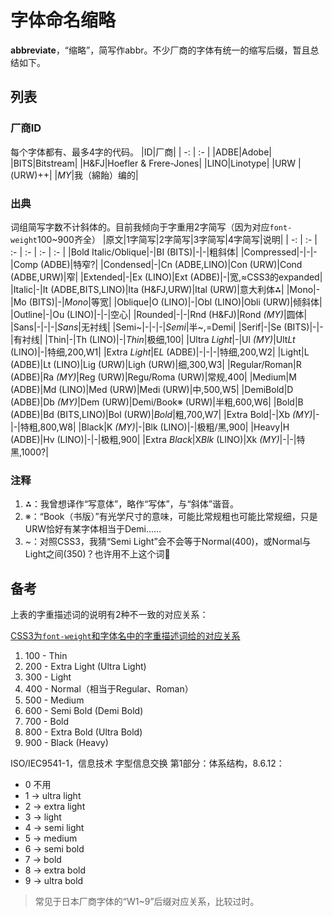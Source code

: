 # 字体命名缩略
**abbreviate**，“缩略”，简写作abbr。不少厂商的字体有统一的缩写后缀，暂且总结如下。

## 列表

### 厂商ID
每个字体都有、最多4字的代码。
|ID|厂商|
| -: | :- |
|ADBE|Adobe|
|BITS|Bitstream|
|H&FJ|Hoefler & Frere-Jones|
|LINO|Linotype|
|URW |(URW)++|
|*MY*|我（綿飴）编的|

### 出典
词组简写字数不计斜体的。目前我倾向于字重用2字简写（因为对应`font-weight`100~900齐全）
|原文|1字简写|2字简写|3字简写|4字简写|说明|
| -: | :- | :- | :- | :- | :- |
|Bold Italic/Oblique|-|BI (BITS)|-|-|粗斜体|
|Compressed|-|-|-|Comp (ADBE)|特窄?|
|Condensed|-|Cn (ADBE,LINO)|Con (URW)|Cond (ADBE,URW)|窄|
|Extended|-|Ex (LINO)|Ext (ADBE)|-|宽,≈CSS3的expanded|
|Italic|-|It (ADBE,BITS,LINO)|Ita (H&FJ,URW)|Ital (URW)|意大利体⁂|
|Mono|-|Mo (BITS)|-|*Mono*|等宽|
|Oblique|O (LINO)|-|Obl (LINO)|Obli (URW)|倾斜体|
|Outline|-|Ou (LINO)|-|-|空心|
|Rounded|-|-|Rnd (H&FJ)|Rond *(MY)*|圆体|
|Sans|-|-|-|*Sans*|无衬线|
|Semi~|-|-|-|*Semi*|半~,=Demi|
|Serif|-|Se (BITS)|-|-|有衬线|
|Thin|-|Th (LINO)|-|*Thin*|极细,100|
|Ultra *Light*|-|Ul *(MY)*|Ult*Lt* (LINO)|-|特细,200,W1|
|Extra *Light*|E*L* (ADBE)|-|-|-|特细,200,W2|
|Light|L (ADBE)|Lt (LINO)|Lig (URW)|Ligh (URW)|细,300,W3|
|Regular/Roman|R (ADBE)|Ra *(MY)*|Reg (URW)|Regu/Roma (URW)|常规,400|
|Medium|M (ADBE)|Md (LINO)|Med (URW)|Medi (URW)|中,500,W5|
|DemiBold|D (ADBE)|Db *(MY)*|Dem (URW)|Demi/Book※ (URW)|半粗,600,W6|
|Bold|B (ADBE)|Bd (BITS,LINO)|Bol (URW)|*Bold*|粗,700,W7|
|Extra Bold|-|Xb *(MY)*|-|-|特粗,800,W8|
|Black|K *(MY)*|-|Blk (LINO)|-|极粗/黑,900|
|Heavy|H (ADBE)|Hv (LINO)|-|-|极粗,900|
|Extra *Black*|X*Blk* (LINO)|Xk *(MY)*|-|-|特黑,1000?|

### 注释
1. ⁂：我曾想译作“写意体”，略作“写体”，与“斜体”谐音。
2. ※：“Book（书版）”有光学尺寸的意味，可能比常规粗也可能比常规细，只是URW恰好有某字体相当于Demi……
3. ~：对照CSS3，我猜“Semi Light”会不会等于Normal(400)，或Normal与Light之间(350)？也许用不上这个词🤔

## 备考
上表的字重描述词的说明有2种不一致的对应关系：

[CSS3为`font-weight`和字体名中的字重描述词给的对应关系](https://www.w3.org/TR/css-fonts-3/#font-weight-prop)
1. 100 - Thin
2. 200 - Extra Light (Ultra Light)
3. 300 - Light
4. 400 - Normal（相当于Regular、Roman）
5. 500 - Medium
6. 600 - Semi Bold (Demi Bold)
7. 700 - Bold
8. 800 - Extra Bold (Ultra Bold)
9. 900 - Black (Heavy)

ISO/IEC9541-1，信息技术 字型信息交换 第1部分：体系结构，8.6.12：
- 0 不用
- 1 → ultra light
- 2 → extra light
- 3 → light
- 4 → semi light
- 5 → medium
- 6 → semi bold
- 7 → bold
- 8 → extra bold
- 9 → ultra bold
> 常见于日本厂商字体的“W1~9”后缀对应关系，比较过时。
